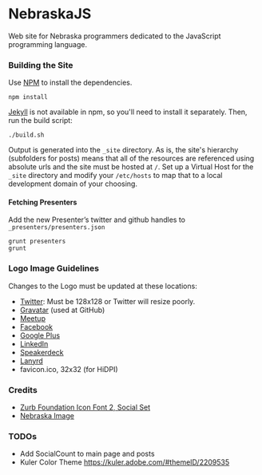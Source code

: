 NebraskaJS
==========

Web site for Nebraska programmers dedicated to the JavaScript programming language.

### Building the Site

Use [NPM](http://npmjs.org) to install the dependencies.

    npm install

[Jekyll](https://github.com/mojombo/jekyll) is not available in npm, so you'll need to install it separately. Then, run the build script:

    ./build.sh

Output is generated into the `_site` directory.  As is, the site's hierarchy (subfolders for posts) means that all of the resources are referenced using absolute urls and the site must be hosted at `/`. Set up a Virtual Host for the `_site` directory and modify your `/etc/hosts` to map that to a local development domain of your choosing.

#### Fetching Presenters

Add the new Presenter’s twitter and github handles to `_presenters/presenters.json`

    grunt presenters
    grunt


### Logo Image Guidelines

Changes to the Logo must be updated at these locations:

* [Twitter](https://twitter.com/nebraskajs): Must be 128x128 or Twitter will resize poorly.
* [Gravatar](http://en.gravatar.com/) (used at GitHub)
* [Meetup](http://www.meetup.com/nebraskajs/)
* [Facebook](https://www.facebook.com/nebraskajs)
* [Google Plus](https://plus.google.com/115220697074331366039/posts)
* [LinkedIn](http://www.linkedin.com/groups/NebraskaJS-4790018)
* [Speakerdeck](speakerdeck.com/nebraskajs/)
* [Lanyrd](http://lanyrd.com/series/nebraskajs/)
* favicon.ico, 32x32 (for HiDPI)

### Credits
* [Zurb Foundation Icon Font 2, Social Set](http://www.zurb.com/playground/foundation-icons)
* [Nebraska Image](http://en.wikipedia.org/wiki/File:Map_of_Nebraska.svg)

### TODOs
* Add SocialCount to main page and posts
* Kuler Color Theme https://kuler.adobe.com/#themeID/2209535